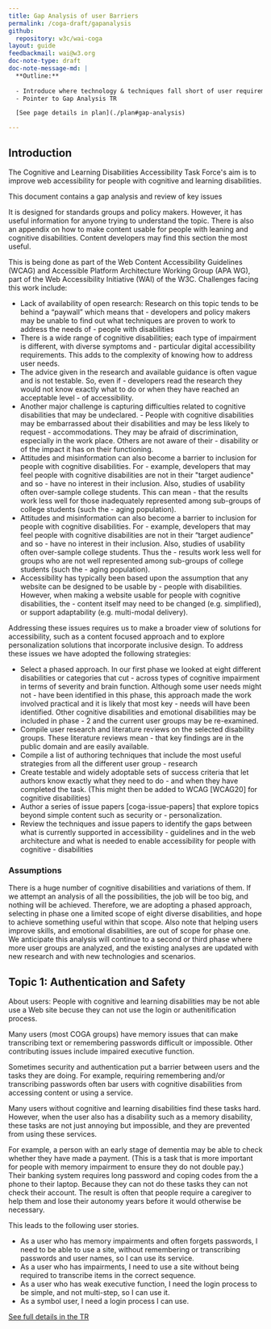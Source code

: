 ```yaml
---
title: Gap Analysis of user Barriers
permalink: /coga-draft/gapanalysis
github:
  repository: w3c/wai-coga
layout: guide
feedbackmail: wai@w3.org
doc-note-type: draft
doc-note-message-md: |
  **Outline:**
  
  - Introduce where technology & techniques fall short of user requirements
  - Pointer to Gap Analysis TR

  [See page details in plan](./plan#gap-analysis)

---
```


## Introduction

The Cognitive and Learning Disabilities Accessibility Task Force's aim is to improve web accessibility for people with cognitive and learning disabilities.

This document contains a gap analysis and review of key issues

It is designed for standards groups and policy makers. However, it has useful information for anyone trying to understand the topic. There is also an appendix on how to make content usable for people with leaning and cognitive disabilities. Content developers may find this section the most useful.

This is being done as part of the Web Content Accessibility Guidelines (WCAG) and Accessible Platform Architecture Working Group (APA WG), part of the Web Accessibility Initiative (WAI) of the W3C. Challenges facing this work include:

- Lack of availability of open research: Research on this topic tends to be behind a “paywall” which means that - developers and policy makers may be unable to find out what techniques are proven to work to address the needs of - people with disabilities
- There is a wide range of cognitive disabilities; each type of impairment is different, with diverse symptoms and - particular digital accessibility requirements. This adds to the complexity of knowing how to address user needs.
- The advice given in the research and available guidance is often vague and is not testable. So, even if - developers read the research they would not know exactly what to do or when they have reached an acceptable level - of accessibility.
- Another major challenge is capturing difficulties related to cognitive disabilities that may be undeclared. - People with cognitive disabilities may be embarrassed about their disabilities and may be less likely to request - accommodations. They may be afraid of discrimination, especially in the work place. Others are not aware of their - disability or of the impact it has on their functioning.
- Attitudes and misinformation can also become a barrier to inclusion for people with cognitive disabilities. For - example, developers that may feel people with cognitive disabilities are not in their "target audience" and so - have no interest in their inclusion. Also, studies of usability often over-sample college students. This can mean - that the results work less well for those inadequately represented among sub-groups of college students (such the - aging population).
- Attitudes and misinformation can also become a barrier to inclusion for people with cognitive disabilities. For - example, developers that may feel people with cognitive disabilities are not in their “target audience” and so - have no interest in their inclusion. Also, studies of usability often over-sample college students. Thus the - results work less well for groups who are not well represented among sub-groups of college students (such the - aging population).
- Accessibility has typically been based upon the assumption that any website can be designed to be usable by - people with disabilities. However, when making a website usable for people with cognitive disabilities, the - content itself may need to be changed (e.g. simplified), or support adaptability (e.g. multi-modal delivery).

Addressing these issues requires us to make a broader view of solutions for accessibility, such as a content focused approach and to explore personalization solutions that incorporate inclusive design. To address these issues we have adopted the following strategies:

- Select a phased approach. In our first phase we looked at eight different disabilities or categories that cut - across types of cognitive impairment in terms of severity and brain function. Although some user needs might not - have been identified in this phase, this approach made the work involved practical and it is likely that most key - needs will have been identified. Other cognitive disabilities and emotional disabilities may be included in phase - 2 and the current user groups may be re-examined.
- Compile user research and literature reviews on the selected disability groups. These literature reviews mean - that key findings are in the public domain and are easily available.
- Compile a list of authoring techniques that include the most useful strategies from all the different user group - research 
- Create testable and widely adoptable sets of success criteria that let authors know exactly what they need to do - and when they have completed the task. (This might then be added to WCAG [WCAG20] for cognitive disabilities)
- Author a series of issue papers [coga-issue-papers] that explore topics beyond simple content such as security or - personalization.
- Review the techniques and issue papers to identify the gaps between what is currently supported in accessibility - guidelines and in the web architecture and what is needed to enable accessibility for people with cognitive - disabilities

### Assumptions

There is a huge number of cognitive disabilities and variations of them. If we attempt an analysis of all the possibilities, the job will be too big, and nothing will be achieved. Therefore, we are adopting a phased approach, selecting in phase one a limited scope of eight diverse disabilities, and hope to achieve something useful within that scope. Also note that helping users improve skills, and emotional disabilities, are out of scope for phase one. We anticipate this analysis will continue to a second or third phase where more user groups are analyzed, and the existing analyses are updated with new research and with new technologies and scenarios. 

## Topic 1: Authentication and Safety

About users: People with cognitive and learning disabilities may be not able use a Web site becuse they can not use the login or authenitification process.

Many users (most COGA groups) have memory issues that can make transcribing text or remembering passwords difficult or impossible. Other contributing issues include impaired executive function.

Sometimes security and authentication put a barrier between users and the tasks they are doing. For example, requiring remembering and/or transcribing passwords often bar users with cognitive disabilities from accessing content or using a service.

Many users without cognitive and learning disabilities find these tasks hard. However, when the user also has a disability such as a memory disability, these tasks are not just annoying but impossible, and they are prevented from using these services.

For example, a person with an early stage of dementia may be able to check whether they have made a payment. (This is a task that is more important for people with memory impairment to ensure they do not double pay.) Their banking system requires long password and coping codes from the a phone to their laptop. Because they can not do these tasks they can not check their account. The result is often that people require a caregiver to help them and lose their autonomy years before it would otherwise be necessary.

This leads to the following user stories.

- As a user who has memory impairments and often forgets passwords, I need to be able to use a site, without remembering or transcribing passwords and user names, so I can use its service.
- As a user who has impairments, I need to use a site without being required to transcribe items in the correct sequence.
- As a user who has weak executive function, I need the login process to be simple, and not multi-step, so I can use it.
- As a symbol user, I need a login process I can use.

[See full details in the TR](https://raw.githack.com/w3c/coga/making-the-tables-smaller/gap-analysis/index.html#topic-1-authentication-and-safety)